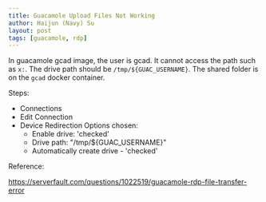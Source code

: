 ```yaml
---
title: Guacamole Upload Files Not Working
author: Haijun (Navy) Su
layout: post
tags: [guacamole, rdp]
---
```


In guacamole gcad image, the user is gcad. It cannot access the path such as `x:`. The drive path should be `/tmp/${GUAC_USERNAME}`. The shared folder is on the `gcad` docker container.

Steps:

* Connections
* Edit Connection
* Device Redirection Options chosen: 
  * Enable drive: 'checked'
  * Drive path: "/tmp/${GUAC_USERNAME}"
  * Automatically create drive - 'checked'

Reference:

<https://serverfault.com/questions/1022519/guacamole-rdp-file-transfer-error>
